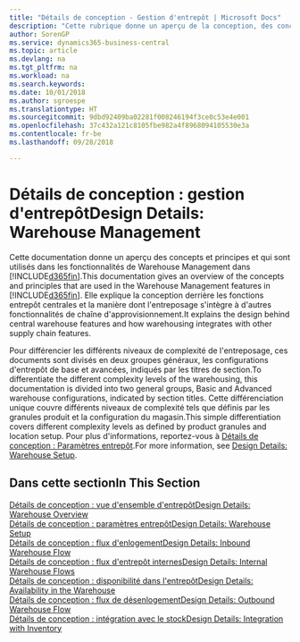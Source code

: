 ```yaml
---
title: "Détails de conception - Gestion d'entrepôt | Microsoft Docs"
description: "Cette rubrique donne un aperçu de la conception, des concepts et des principes associés aux fonctionnalités de gestion d'entrepôt dans Business Central."
author: SorenGP
ms.service: dynamics365-business-central
ms.topic: article
ms.devlang: na
ms.tgt_pltfrm: na
ms.workload: na
ms.search.keywords: 
ms.date: 10/01/2018
ms.author: sgroespe
ms.translationtype: HT
ms.sourcegitcommit: 9dbd92409ba02281f008246194f3ce0c53e4e001
ms.openlocfilehash: 37c432a121c8105fbe982a4f8968094105530e3a
ms.contentlocale: fr-be
ms.lasthandoff: 09/28/2018

---
```

# <a name="design-details-warehouse-management"></a><span data-ttu-id="a43f6-103">Détails de conception : gestion d'entrepôt</span><span class="sxs-lookup"><span data-stu-id="a43f6-103">Design Details: Warehouse Management</span></span>
<span data-ttu-id="a43f6-104">Cette documentation donne un aperçu des concepts et principes et qui sont utilisés dans les fonctionnalités de Warehouse Management dans [!INCLUDE[d365fin](includes/d365fin_md.md)].</span><span class="sxs-lookup"><span data-stu-id="a43f6-104">This documentation gives an overview of the concepts and principles that are used in the Warehouse Management features in [!INCLUDE[d365fin](includes/d365fin_md.md)].</span></span> <span data-ttu-id="a43f6-105">Elle explique la conception derrière les fonctions entrepôt centrales et la manière dont l'entreposage s'intègre à d'autres fonctionnalités de chaîne d'approvisionnement.</span><span class="sxs-lookup"><span data-stu-id="a43f6-105">It explains the design behind central warehouse features and how warehousing integrates with other supply chain features.</span></span>  

<span data-ttu-id="a43f6-106">Pour différencier les différents niveaux de complexité de l'entreposage, ces documents sont divisés en deux groupes généraux, les configurations d'entrepôt de base et avancées, indiqués par les titres de section.</span><span class="sxs-lookup"><span data-stu-id="a43f6-106">To differentiate the different complexity levels of the warehousing, this documentation is divided into two general groups, Basic and Advanced warehouse configurations, indicated by section titles.</span></span> <span data-ttu-id="a43f6-107">Cette différenciation unique couvre différents niveaux de complexité tels que définis par les granules produit et la configuration du magasin.</span><span class="sxs-lookup"><span data-stu-id="a43f6-107">This simple differentiation covers different complexity levels as defined by product granules and location setup.</span></span> <span data-ttu-id="a43f6-108">Pour plus d'informations, reportez\-vous à [Détails de conception : Paramètres entrepôt](design-details-warehouse-setup.md).</span><span class="sxs-lookup"><span data-stu-id="a43f6-108">For more information, see [Design Details: Warehouse Setup](design-details-warehouse-setup.md).</span></span>  

## <a name="in-this-section"></a><span data-ttu-id="a43f6-109">Dans cette section</span><span class="sxs-lookup"><span data-stu-id="a43f6-109">In This Section</span></span>  
[<span data-ttu-id="a43f6-110">Détails de conception : vue d'ensemble d'entrepôt</span><span class="sxs-lookup"><span data-stu-id="a43f6-110">Design Details: Warehouse Overview</span></span>](design-details-warehouse-overview.md)  
[<span data-ttu-id="a43f6-111">Détails de conception : paramètres entrepôt</span><span class="sxs-lookup"><span data-stu-id="a43f6-111">Design Details: Warehouse Setup</span></span>](design-details-warehouse-setup.md)  
[<span data-ttu-id="a43f6-112">Détails de conception : flux d'enlogement</span><span class="sxs-lookup"><span data-stu-id="a43f6-112">Design Details: Inbound Warehouse Flow</span></span>](design-details-inbound-warehouse-flow.md)  
[<span data-ttu-id="a43f6-113">Détails de conception : flux d'entrepôt internes</span><span class="sxs-lookup"><span data-stu-id="a43f6-113">Design Details: Internal Warehouse Flows</span></span>](design-details-internal-warehouse-flows.md)  
[<span data-ttu-id="a43f6-114">Détails de conception : disponibilité dans l'entrepôt</span><span class="sxs-lookup"><span data-stu-id="a43f6-114">Design Details: Availability in the Warehouse</span></span>](design-details-availability-in-the-warehouse.md)  
[<span data-ttu-id="a43f6-115">Détails de conception : flux de désenlogement</span><span class="sxs-lookup"><span data-stu-id="a43f6-115">Design Details: Outbound Warehouse Flow</span></span>](design-details-outbound-warehouse-flow.md)  
[<span data-ttu-id="a43f6-116">Détails de conception : intégration avec le stock</span><span class="sxs-lookup"><span data-stu-id="a43f6-116">Design Details: Integration with Inventory</span></span>](design-details-integration-with-inventory.md)

